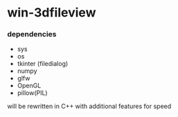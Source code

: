 # win-3dfileview

### dependencies
- sys
- os
- tkinter (filedialog)
- numpy
- glfw
- OpenGL
- pillow(PIL)

will be rewritten in C++ with additional features for speed
